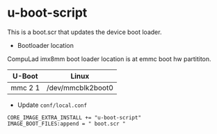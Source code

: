# u-boot-script

This is a boot.scr that updates the device boot loader.

* Bootloader location

CompuLad imx8mm boot loader location is at emmc boot hw partititon.

|U-Boot|Linux|
|---|---|
|mmc 2 1|/dev/mmcblk2boot0

* Update `conf/local.conf`

```
CORE_IMAGE_EXTRA_INSTALL += "u-boot-script"
IMAGE_BOOT_FILES:append = " boot.scr "
```
